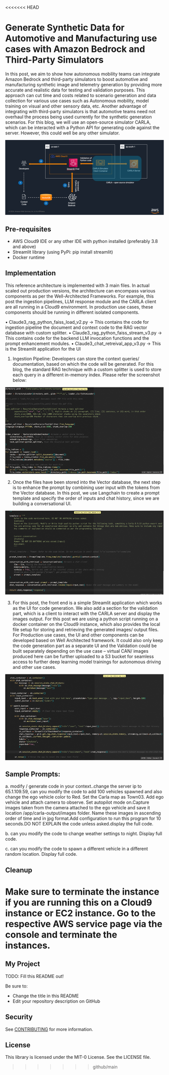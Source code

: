 <<<<<<< HEAD
# Generate Synthetic Data for Automotive and Manufacturing use cases with Amazon Bedrock and Third-Party Simulators

In this post, we aim to show how autonomous mobility teams can integrate Amazon Bedrock and third-party simulators to boost automotive and manufacturing synthetic image and telemetry generation by providing more accurate and realistic data for testing and validation purposes. This approach can cut time and costs related to scenario generation and data collection for various use cases such as Autonomous mobility, model training on visual and other sensory data, etc. Another advantage of integrating with third-party simulators is that automotive teams need not overhaul the process being used currently for the synthetic generation scenarios. 
For this blog, we will use an open-source simulator CARLA, which can be interacted with a Python API for generating code against the server. However, this could well be any other simulator.

![alt text](image-arch.png)

## Pre-requisites
- AWS Cloud9 IDE or any other IDE with python installed (preferably 3.8 and above)
- Streamlit library (using PyPi: pip install streamlit)
- Docker runtime

## Implementation
This reference architecture is implemented with 3 main files. In actual scaled out production versions, the architecture can encompass various components as per the Well-Architected Frameworks. For example, this post the ingestion pipelines, LLM response module and the CARLA client are all running in a Cloud9 environment. In production use cases, these components should be running in different isolated components.

•	Claude3_rag_python_faiss_load_v2.py -> This contains the code for ingestion pipeline the document and context code to the RAG vector database with custom splitter.
•	Claude3_rag_python_faiss_stream_v3.py -> This contains code for the backend LLM invocation functions and the prompt enhancement modules.
•	Claude3_chat_retreival_app_v3.py -> This is the Streamlit application for the UI

1.	Ingestion Pipeline: Developers can store the context queries/ documentation, based on which the code will be generated. For this blog, the standard RAG technique with a custom splitter is used to store each query in a different in-memory index. Please refer the screenshot below:

![alt text](image1.png)


2.	Once the files have been stored into the Vector database, the next step is to enhance the prompt by combining user input with the tokens from the Vector database. In this post, we use Langchain to create a prompt template and specify the order of inputs and chat history, since we are building a conversational UI.

![alt text](image2.png)

3.	For this post, the front end is a simple Streamlit application which works as the UI for code generation. We also add a section for the validation part, which is a client to interact with the CARLA server and display the images output. For this post we are using a python script running on a docker container on the Cloud9 instance, which also provides the local file setup for storing and retrieving the generated images/ output files. For Production use cases, the UI and other components can be developed based on Well Architected framework. It could also only keep the code generation part as a separate UI and the Validation could be built separately depending on the use case – virtual CAN/ images produced here can be further uploaded to a S3 bucket for seamless access to further deep learning model trainings for autonomous driving and other use cases.

![alt text](image3.png)

## Sample Prompts:

a. modify / generate code in your context..change the server ip to 65.1.109.59, can you modify the code to add 100 vehicles spawned and also change the ego vehicle color to Red. Set the Carla map as Town03. Add ego vehicle and attach camera to observe. Set autopilot mode on.Capture images taken from the camera attached to the ego vehicle and save it location /app/carla-output/images folder. Name these images in ascending order of time and in jpg format.Add configuration to run this program for 10 seconds.DO NOT EXPLAIN the code unless asked.display the full code.

b. can you modify the code to change weather settings to night. Display full code.

c. can you modify the code to spawn a different vehicle in a different random location. Display full code.

## Cleanup
Make sure to terminate the instance if you are running this on a Cloud9 instance or EC2 instance. Go to the respective AWS service page via the console and terminate the instances.
=======
## My Project

TODO: Fill this README out!

Be sure to:

* Change the title in this README
* Edit your repository description on GitHub

## Security

See [CONTRIBUTING](CONTRIBUTING.md#security-issue-notifications) for more information.

## License

This library is licensed under the MIT-0 License. See the LICENSE file.

>>>>>>> github/main
